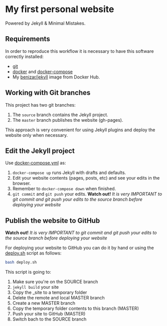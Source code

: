# My first personal website

Powered by Jekyll & Minimal Mistakes.

## Requirements

In order to reproduce this workflow it is necessary to have this software correctly installed:

- [git](https://git-scm.com/)
- [docker](https://www.docker.com/) and [docker-compose](https://docs.docker.com/compose/)
- My [benizar/jekyll](https://hub.docker.com/r/benizar/jekyll/) image from Docker Hub.

## Working with Git branches

This project has two git branches:

1. The `source` branch contains the Jekyll project.
2. The `master` branch publishes the website (gh-pages).

This approach is very convenient for using Jekyll plugins and deploy the website only when necessary.

## Edit the Jekyll project

Use [docker-compose.yml](docker-compose.yml) as:

1. `docker-compose up` runs Jekyll with drafts and defaults.
2. Edit your website contents (pages, posts, etc) and see your edits in the browser.
3. Remember to `docker-compose down` when finished.
4. `git commit` and `git push` your edits. **Watch out!** *It is very IMPORTANT to git commit and git push your edits to the source branch before deploying your website*

## Publish the website to GitHub

**Watch out!** *It is very IMPORTANT to git commit and git push your edits to the source branch before deploying your website*

For deploying your website to GitHub you can do it by hand or using the [deploy.sh](deploy.sh) script as follows:

```bash
bash deploy.sh
```

This script is going to:
1. Make sure you're on the SOURCE branch
2. `jekyll build` your site
3. Copy the _site to a temporary folder
4. Delete the remote and local MASTER branch
5. Create a new MASTER branch
6. Copy the temporary folder contents to this branch (MASTER)
7. Push your site to GitHub (MASTER)
8. Switch bach to the SOURCE branch




